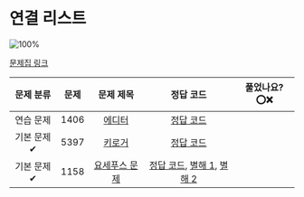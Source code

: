 # 연결 리스트

![100%](https://progress-bar.dev/3/?scale=3&title=progress&width=500&color=babaca&suffix=/3)

[문제집 링크](https://www.acmicpc.net/workbook/view/7308)

| 문제 분류  | 문제 |                       문제 제목                       |                                                        정답 코드                                                        | 풀었나요? ⭕❌ |
| :--------: | :--: | :---------------------------------------------------: | :---------------------------------------------------------------------------------------------------------------------: | :------------: |
| 연습 문제  | 1406 |    [에디터](https://www.acmicpc.net/problem/1406)     |                                         [정답 코드](../0x04/solutions/1406.cpp)                                         |
| 기본 문제✔ | 5397 |    [키로거](https://www.acmicpc.net/problem/5397)     |                                         [정답 코드](../0x04/solutions/5397.cpp)                                         |
| 기본 문제✔ | 1158 | [요세푸스 문제](https://www.acmicpc.net/problem/1158) | [정답 코드](../0x04/solutions/1158.cpp), [별해 1](../0x04/solutions/1158_1.cpp), [별해 2](../0x04/solutions/1158_2.cpp) |
